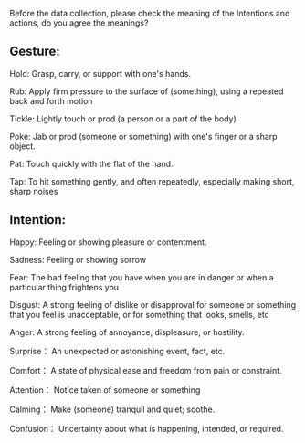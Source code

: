 Before the data collection, please check the meaning of the Intentions and actions, do you agree the meanings? 

## Gesture:

Hold:  Grasp, carry, or support with one's hands.

Rub:  Apply firm pressure to the surface of (something), using a repeated back and forth motion

Tickle:  Lightly touch or prod (a person or a part of the body) 

Poke:  Jab or prod (someone or something) with one's finger or a sharp object.

Pat:  Touch quickly with the flat of the hand.

Tap:  To hit something gently, and often repeatedly, especially making short, sharp noises




## Intention:

Happy:  Feeling or showing pleasure or contentment.    

Sadness:  Feeling or showing sorrow  

Fear:  The bad feeling that you have when you are in danger or when a particular thing frightens you  

Disgust:  A strong feeling of dislike or disapproval for someone or something that you feel is unacceptable, or for something that looks, smells, etc   

Anger:   A strong feeling of annoyance, displeasure, or hostility.  

Surprise：  An unexpected or astonishing event, fact, etc.  

Comfort：  A state of physical ease and freedom from pain or constraint.

Attention：  Notice taken of someone or something

Calming： Make (someone) tranquil and quiet; soothe.  

Confusion： Uncertainty about what is happening, intended, or required.
